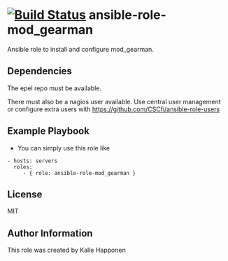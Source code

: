 [![Build Status](https://travis-ci.org/CSCfi/ansible-role-mod_gearman.svg)](https://travis-ci.org/CSCfi/ansible-role-mod_gearman)
ansible-role-mod_gearman
=========

Ansible role to install and configure mod_gearman.

Dependencies
------------

The epel repo must be available.

There must also be a nagios user available. Use central user management or configure extra users with https://github.com/CSCfi/ansible-role-users

Example Playbook
----------------

* You can simply use this role like
```
- hosts: servers
  roles:
     - { role: ansible-role-mod_gearman }
```
License
-------

MIT

Author Information
------------------

This role was created by Kalle Happonen
